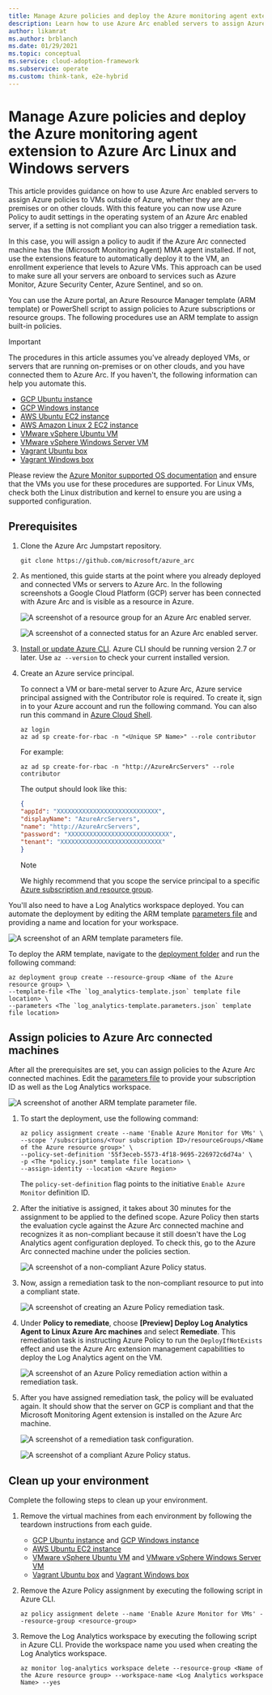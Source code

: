 ```yaml
---
title: Manage Azure policies and deploy the Azure monitoring agent extension to Azure Arc Linux and Windows servers
description: Learn how to use Azure Arc enabled servers to assign Azure policies to VMs outside of Azure, whether they are on-premises or on other clouds.
author: likamrat
ms.author: brblanch
ms.date: 01/29/2021
ms.topic: conceptual
ms.service: cloud-adoption-framework
ms.subservice: operate
ms.custom: think-tank, e2e-hybrid
---
```


# Manage Azure policies and deploy the Azure monitoring agent extension to Azure Arc Linux and Windows servers

This article provides guidance on how to use Azure Arc enabled servers to assign Azure policies to VMs outside of Azure, whether they are on-premises or on other clouds. With this feature you can now use Azure Policy to audit settings in the operating system of an Azure Arc enabled server, if a setting is not compliant you can also trigger a remediation task.

In this case, you will assign a policy to audit if the Azure Arc connected machine has the (Microsoft Monitoring Agent) MMA agent installed. If not, use the extensions feature to automatically deploy it to the VM, an enrollment experience that levels to Azure VMs. This approach can be used to make sure all your servers are onboard to services such as Azure Monitor, Azure Security Center, Azure Sentinel, and so on.

You can use the Azure portal, an Azure Resource Manager template (ARM template) or PowerShell script to assign policies to Azure subscriptions or resource groups. The following procedures use an ARM template to assign built-in policies.

> [!IMPORTANT]
> The procedures in this article assumes you've already deployed VMs, or servers that are running on-premises or on other clouds, and you have connected them to Azure Arc. If you haven't, the following information can help you automate this.

- [GCP Ubuntu instance](./gcp-terraform-ubuntu.md)
- [GCP Windows instance](./gcp-terraform-windows.md)
- [AWS Ubuntu EC2 instance](./aws-terraform-ubuntu.md)
- [AWS Amazon Linux 2 EC2 instance](./aws-terraform-al2.md)
- [VMware vSphere Ubuntu VM](./vmware-terraform-ubuntu.md)
- [VMware vSphere Windows Server VM](./vmware-terraform-winsrv.md)
- [Vagrant Ubuntu box](./local-vagrant-ubuntu.md)
- [Vagrant Windows box](./local-vagrant-windows.md)

Please review the [Azure Monitor supported OS documentation](/azure/azure-monitor/insights/vminsights-enable-overview#supported-operating-systems) and ensure that the VMs you use for these procedures are supported. For Linux VMs, check both the Linux distribution and kernel to ensure you are using a supported configuration.

## Prerequisites

1. Clone the Azure Arc Jumpstart repository.

   ```console
   git clone https://github.com/microsoft/azure_arc
   ```

2. As mentioned, this guide starts at the point where you already deployed and connected VMs or servers to Azure Arc. In the following screenshots a Google Cloud Platform (GCP) server has been connected with Azure Arc and is visible as a resource in Azure.

   ![A screenshot of a resource group for an Azure Arc enabled server.](./media/arc-policies-mma/resource-group.png)

   ![A screenshot of a connected status for an Azure Arc enabled server.](./media/arc-policies-mma/connected-status.png)

3. [Install or update Azure CLI](/cli/azure/install-azure-cli). Azure CLI should be running version 2.7 or later. Use `az --version` to check your current installed version.

4. Create an Azure service principal.

   To connect a VM or bare-metal server to Azure Arc, Azure service principal assigned with the Contributor role is required. To create it, sign in to your Azure account and run the following command. You can also run this command in [Azure Cloud Shell](https://shell.azure.com/).

   ```console
   az login
   az ad sp create-for-rbac -n "<Unique SP Name>" --role contributor
   ```

   For example:

   ```console
   az ad sp create-for-rbac -n "http://AzureArcServers" --role contributor
   ```

   The output should look like this:

   ```json
   {
   "appId": "XXXXXXXXXXXXXXXXXXXXXXXXXXXX",
   "displayName": "AzureArcServers",
   "name": "http://AzureArcServers",
   "password": "XXXXXXXXXXXXXXXXXXXXXXXXXXXX",
   "tenant": "XXXXXXXXXXXXXXXXXXXXXXXXXXXX"
   }
   ```

   > [!NOTE]
   > We highly recommend that you scope the service principal to a specific [Azure subscription and resource group](/cli/azure/ad/sp).

You'll also need to have a Log Analytics workspace deployed. You can automate the deployment by editing the ARM template [parameters file](https://github.com/microsoft/azure_arc/blob/main/azure_arc_servers_jumpstart/policies/arm/log_analytics-template.parameters.json) and providing a name and location for your workspace.

![A screenshot of an ARM template parameters file.](./media/arc-policies-mma/parameter-file-1.png)

To deploy the ARM template, navigate to the [deployment folder](https://github.com/microsoft/azure_arc/tree/main/azure_arc_servers_jumpstart/policies/arm) and run the following command:

```console
az deployment group create --resource-group <Name of the Azure resource group> \
--template-file <The `log_analytics-template.json` template file location> \
--parameters <The `log_analytics-template.parameters.json` template file location>
```

## Assign policies to Azure Arc connected machines

After all the prerequisites are set, you can assign policies to the Azure Arc connected machines. Edit the [parameters file](https://github.com/microsoft/azure_arc/blob/main/azure_arc_servers_jumpstart/policies/arm/policy.json) to provide your subscription ID as well as the Log Analytics workspace.

![A screenshot of another ARM template parameter file.](./media/arc-policies-mma/parameter-file-2.png)

1. To start the deployment, use the following command:

   ```console
   az policy assignment create --name 'Enable Azure Monitor for VMs' \
   --scope '/subscriptions/<Your subscription ID>/resourceGroups/<Name of the Azure resource group>' \
   --policy-set-definition '55f3eceb-5573-4f18-9695-226972c6d74a' \
   -p <The *policy.json* template file location> \
   --assign-identity --location <Azure Region>
   ```

   The `policy-set-definition` flag points to the initiative `Enable Azure Monitor` definition ID.

2. After the initiative is assigned, it takes about 30 minutes for the assignment to be applied to the defined scope. Azure Policy then starts the evaluation cycle against the Azure Arc connected machine and recognizes it as non-compliant because it still doesn't have the Log Analytics agent configuration deployed. To check this, go to the Azure Arc connected machine under the policies section.

   ![A screenshot of a non-compliant Azure Policy status.](./media/arc-policies-mma/non-comp-policy.png)

3. Now, assign a remediation task to the non-compliant resource to put into a compliant state.

   ![A screenshot of creating an Azure Policy remediation task.](./media/arc-policies-mma/create-remediation-task.png)

4. Under **Policy to remediate**, choose **\[Preview] Deploy Log Analytics Agent to Linux Azure Arc machines** and select **Remediate**. This remediation task is instructing Azure Policy to run the `DeployIfNotExists` effect and use the Azure Arc extension management capabilities to deploy the Log Analytics agent on the VM.

   ![A screenshot of an Azure Policy remediation action within a remediation task.](./media/arc-policies-mma/remediation-action.png)

5. After you have assigned remediation task, the policy will be evaluated again. It should show that the server on GCP is compliant and that the Microsoft Monitoring Agent extension is installed on the Azure Arc machine.

   ![A screenshot of a remediation task configuration.](./media/arc-policies-mma/task-config.png)

   ![A screenshot of a compliant Azure Policy status.](./media/arc-policies-mma/compliant-status.png)

## Clean up your environment

Complete the following steps to clean up your environment.

1. Remove the virtual machines from each environment by following the teardown instructions from each guide.

   - [GCP Ubuntu instance](./gcp-terraform-ubuntu.md) and [GCP Windows instance](./gcp-terraform-windows.md)
   - [AWS Ubuntu EC2 instance](./aws-terraform-ubuntu.md)
   - [VMware vSphere Ubuntu VM](./vmware-terraform-ubuntu.md) and [VMware vSphere Windows Server VM](./vmware-terraform-winsrv.md)
   - [Vagrant Ubuntu box](./local-vagrant-ubuntu.md) and [Vagrant Windows box](./local-vagrant-windows.md)

2. Remove the Azure Policy assignment by executing the following script in Azure CLI.

   ```console
   az policy assignment delete --name 'Enable Azure Monitor for VMs' --resource-group <resource-group>
   ```

3. Remove the Log Analytics workspace by executing the following script in Azure CLI. Provide the workspace name you used when creating the Log Analytics workspace.

   ```console
   az monitor log-analytics workspace delete --resource-group <Name of the Azure resource group> --workspace-name <Log Analytics workspace Name> --yes
   ```
